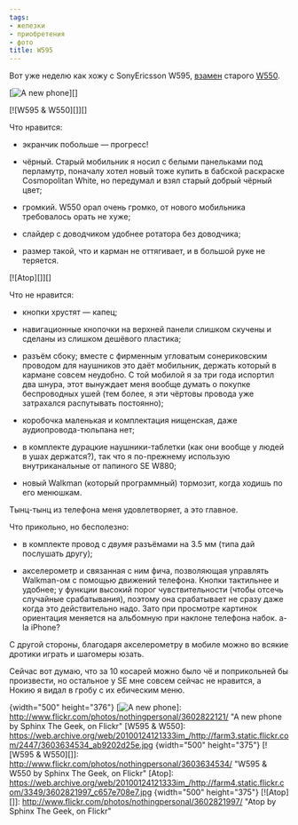 ```yaml
---
tags:
- железки
- приобретения
- фото
title: W595
---
```


Вот уже неделю как хожу с SonyEricsson W595, [взамен][] старого
[W550][].

[![A new phone][]][]

[![W595 &amp; W550][]][]

Что нравится:

-   экранчик побольше — прогресс!

-   чёрный. Старый мобильник я носил с белыми панельками под перламутр,
    поначалу хотел новый тоже купить в бабской раскраске Cosmopolitan
    White, но передумал и взял старый добрый чёрный цвет;

-   громкий. W550 орал очень громко, от нового мобильника требовалось
    орать не хуже;

-   слайдер с доводчиком удобнее ротатора без доводчика;

-   размер такой, что и карман не оттягивает, и в большой руке не
    теряется.

[![Atop][]][]

Что не нравится:

-   кнопки хрустят — капец;

-   навигационные кнопочки на верхней панели слишком скучены и сделаны
    из слишком дешёвого пластика;

-   разъём сбоку; вместе с фирменным угловатым сонериковским проводом
    для наушников это даёт мобильник, держать который в кармане совсем
    неудобно. С той мобилой я за три года испортил два шнура, этот
    вынуждает меня вообще думать о покупке беспроводных ушей (тем более,
    я эти чёртовы провода уже затрахался распутывать постоянно);

-   коробочка маленькая и комплектация нищенская, даже
    аудиопровода-тюльпана нет;

-   в комплекте дурацкие наушники-таблетки (как они вообще у людей в
    ушах держатся?), так что я по-прежнему использую внутриканальные от
    папиного SE W880;

-   новый Walkman (который программный) тормозит, когда ходишь по его
    менюшкам.

Тынц-тынц из телефона меня удовлетворяет, а это главное.

Что прикольно, но бесполезно:

-   в комплекте провод с *двумя* разъёмами на 3.5 мм (типа дай послушать
    другу);

-   акселерометр и связанная с ним фича, позволяющая управлять
    Walkman-ом с помощью движений телефона. Кнопки тактильнее и удобнее;
    у функции высокий порог чувствительности (чтобы отсечь случайные
    срабатывания), поэтому она срабатывает не сразу даже когда это
    действительно надо. Зато при просмотре картинок ориентация меняется
    на альбомную при наклоне телефона набок. a-la iPhone?

С другой стороны, благодаря акселерометру в мобиле можно во всякие
дротики играть и шагомеры юзать.

Сейчас вот думаю, что за 10 косарей можно было чё и поприкольней бы
произвести, но остальное у SE мне совсем сейчас не нравится, а Нокию я
видал в гробу с их ебическим меню.

  [взамен]: http://sphinx.net.ru/blog/entry/499/
  [W550]: http://sphinx.net.ru/blog/entry/212/
  [A new phone]: https://web.archive.org/web/20100124121333im_/http://farm4.static.flickr.com/3374/3602822121_4830c80e9b.jpg
  {width="500" height="376"}
  [![A new phone][]]: http://www.flickr.com/photos/nothingpersonal/3602822121/
    "A new phone by Sphinx The Geek, on Flickr"
  [W595 &amp; W550]: https://web.archive.org/web/20100124121333im_/http://farm3.static.flickr.com/2447/3603634534_ab9202d25e.jpg
  {width="500" height="375"}
  [![W595 &amp; W550][]]: http://www.flickr.com/photos/nothingpersonal/3603634534/
    "W595 &amp; W550 by Sphinx The Geek, on Flickr"
  [Atop]: https://web.archive.org/web/20100124121333im_/http://farm4.static.flickr.com/3349/3602821997_c657e708e7.jpg
  {width="500" height="375"}
  [![Atop][]]: http://www.flickr.com/photos/nothingpersonal/3602821997/
    "Atop by Sphinx The Geek, on Flickr"
